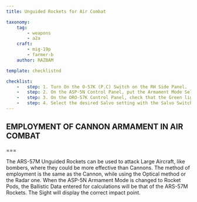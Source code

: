 ```yaml
---
title: Unguided Rockets for Air Combat

taxonomy:
    tag:
        - weapons
        - a2a
    craft: 
        - mig-19p
        - farmer-b
    author: RAZBAM

template: checklistnd

checklist:
    -   step: 1. Turn On the O-57K (P.C) Switch on the RH Side Panel. 
    -   step: 2. On the ASP-5N Control Panel, put the Armament Mode Selector in Rocket Pods (P.C).
    -   step: 3. On the ORO-57K Control Panel, check that the Green light above the “0” is illuminated, indicating the suspension of both Rocket Pods, and that the correct remaining quantity of Rockets per Pod (8) is indicated by Yellow lights.
    -   step: 4. Select the desired Salvo setting with the Salvo Switch above the ORO-57K Control Panel. <br />AUTO- All Rockets will be fired in succession if the Trigger remains pressed. <br />1RO- A single Rocket will be launched for every Trigger press. <br />4RO- Four Rockets will be fired on every press of the Trigger
---
```


## EMPLOYMENT OF CANNON ARMAMENT IN AIR COMBAT

===

The ARS-57M Unguided Rockets can be used to attack Large Aircraft, like bombers, where they could be more effective than Cannons. The method of employment is the same as the Cannon, while using the Optical method or the Radar one. When the ASP-5N Armament Mode is changed to Rocket Pods, the Ballistic Data entered for calculations will be that of the ARS-57M Rockets. The Sight will display the correct impact point. 
